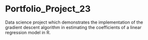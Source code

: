 # Portfolio_Project_23
Data science project which demonstrates the implementation of the gradient descent algorithm in estimating the coefficients of a linear regression model in R.
